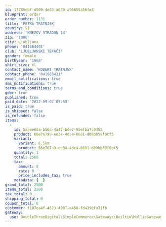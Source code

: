 ```yaml
---
id: 1f785ebf-d509-4e03-a639-a96659a56fa4
blueprint: order
order_number: 1131
title: 'PETRA TRATNJEK'
country: SI
address: 'KNEZOV STRADON 14'
zip: '1000'
city: Ljubljana
phone: '041464401'
club: 'LJUBLJANSKI TEKAČI'
gender: female
birthyear: '1968'
shirt_size: xl
contact_name: 'ROBERT TRATNJEK'
contact_phone: '041988421'
email_notifications: true
sms_notifications: true
terms_and_conditions: true
gdpr: true
published: true
paid_date: '2022-09-07 07:33'
is_paid: true
is_shipped: false
is_refunded: false
items:
  -
    id: 5aaee0da-b56a-4a47-bde7-95efba7c0452
    product: 66e767a9-ee34-4dc4-8681-d09bb59f0cf5
    variant:
      variant: 6.5km
      product: 66e767a9-ee34-4dc4-8681-d09bb59f0cf5
    quantity: 1
    total: 2500
    tax:
      amount: 0
      rate: 0
      price_includes_tax: true
    metadata: {  }
grand_total: 2500
items_total: 2500
tax_total: 0
shipping_total: 0
coupon_total: 0
customer: f107ea4f-4623-4987-a450-fd439efa31fb
gateway:
  use: DoubleThreeDigital\SimpleCommerce\Gateways\Builtin\MollieGateway
---
```

